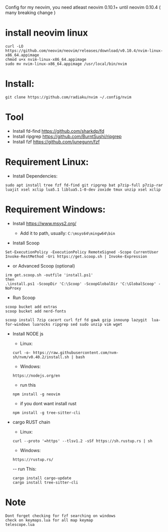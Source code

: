 Config for my neovim, you need atleast neovim 0.10.1+ until neovim 0.10.4 ( many breaking change )

# install neovim linux
```
curl -LO https://github.com/neovim/neovim/releases/download/v0.10.4/nvim-linux-x86_64.appimage
chmod u+x nvim-linux-x86_64.appimage
sudo mv nvim-linux-x86_64.appimage /usr/local/bin/nvim
```

# Install:
```
git clone https://github.com/radiaku/nvim ~/.config/nvim
```



# Tool
- Install fd-find https://github.com/sharkdp/fd
- Install ripgrep https://github.com/BurntSushi/ripgrep 
- Install fzf https://github.com/junegunn/fzf

# Requirement Linux:
  - Install Dependencies:

  ```
  sudo apt install tree fzf fd-find git ripgrep bat p7zip-full p7zip-rar luajit xsel xclip lua5.1 liblua5.1-0-dev zoxide tmux unzip xsel xclip
  ```

# Requirement Windows:
  - Install https://www.msys2.org/
    - Add it to path, usually: `C:\msys64\mingw64\bin`

  - Install Scoop
  ```
  Set-ExecutionPolicy -ExecutionPolicy RemoteSigned -Scope CurrentUser
  Invoke-RestMethod -Uri https://get.scoop.sh | Invoke-Expression
  ```
 
  - or Advanced Scoop (optional)
  ```
  irm get.scoop.sh -outfile 'install.ps1'
  then
  .\install.ps1 -ScoopDir 'C:\Scoop' -ScoopGlobalDir 'C:\GlobalScoop' -NoProxy
  ```
 
  - Run Scoop 
 
  ```
  scoop bucket add extras
  scoop bucket add nerd-fonts
 
  scoop install 7zip cacert curl fzf fd gawk gzip innounp lazygit  lua-for-windows luarocks ripgrep sed sudo unzip vim wget 
  ```

- Install NODE js 
  - Linux:
  ```
  curl -o- https://raw.githubusercontent.com/nvm-sh/nvm/v0.40.2/install.sh | bash
  ```
  - Windows:
  ```
  https://nodejs.org/en
  ```

  - run this
  ```
  npm install -g neovim
  ```

  - if you dont want install rust
  ```
  npm install -g tree-sitter-cli
  ```

- cargo RUST chain
  - Linux:
  ```
  curl --proto '=https' --tlsv1.2 -sSf https://sh.rustup.rs | sh
  ```

  - Windows:
  ```
  https://rustup.rs/
  ```

  -- run This:

  ```
  cargo install cargo-update
  cargo install tree-sitter-cli
  ```


# Note
```
Dont forget checking for fzf searching on windows
check on keymaps.lua for all map keymap
telescope.lua
```

